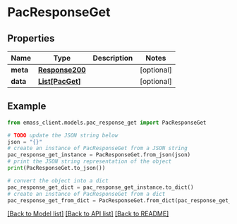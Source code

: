 # PacResponseGet


## Properties

Name | Type | Description | Notes
------------ | ------------- | ------------- | -------------
**meta** | [**Response200**](Response200.md) |  | [optional] 
**data** | [**List[PacGet]**](PacGet.md) |  | [optional] 

## Example

```python
from emass_client.models.pac_response_get import PacResponseGet

# TODO update the JSON string below
json = "{}"
# create an instance of PacResponseGet from a JSON string
pac_response_get_instance = PacResponseGet.from_json(json)
# print the JSON string representation of the object
print(PacResponseGet.to_json())

# convert the object into a dict
pac_response_get_dict = pac_response_get_instance.to_dict()
# create an instance of PacResponseGet from a dict
pac_response_get_from_dict = PacResponseGet.from_dict(pac_response_get_dict)
```
[[Back to Model list]](../README.md#documentation-for-models) [[Back to API list]](../README.md#documentation-for-api-endpoints) [[Back to README]](../README.md)



